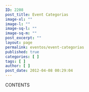 ```yaml
---
ID: 2208
post_title: Event Categorias
image-xl: ""
image-l: ""
image-sq-l: ""
image-sq-m: ""
post_excerpt: ""
layout: page
permalink: eventos/event-categorias
published: true
categories: [ ]
tags: [ ]
author: [ ]
post_date: 2012-04-08 00:29:04
---
```

CONTENTS